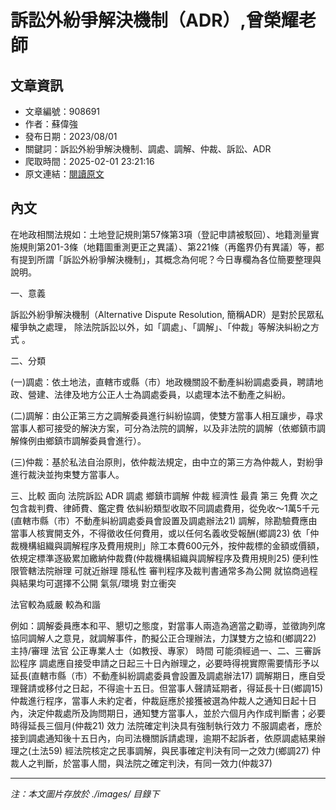 # 訴訟外紛爭解決機制（ADR）,曾榮耀老師

## 文章資訊
- 文章編號：908691
- 作者：蘇偉強
- 發布日期：2023/08/01
- 關鍵詞：訴訟外紛爭解決機制、調處、調解、仲裁、訴訟、ADR
- 爬取時間：2025-02-01 23:21:16
- 原文連結：[閱讀原文](https://real-estate.get.com.tw/Columns/detail.aspx?no=908691)

## 內文


在地政相關法規如：土地登記規則第57條第3項（登記申請被駁回）、地籍測量實施規則第201-3條（地籍圖重測更正之異議）、第221條（再鑑界仍有異議）等，都有提到所謂「訴訟外紛爭解決機制」，其概念為何呢？今日專欄為各位簡要整理與說明。


一、意義


訴訟外紛爭解決機制（Alternative Dispute Resolution, 簡稱ADR）是對於民眾私權爭執之處理，
除法院訴訟以外，如「調處」、「調解」、「仲裁」等解決糾紛之方式
。


二、分類


(一)調處：依土地法，直轄市或縣（市）地政機關設不動產糾紛調處委員，聘請地政、營建、法律及地方公正人士為調處委員，以處理本法不動產之糾紛。


(二)調解：由公正第三方之調解委員進行糾紛協調，使雙方當事人相互讓步，尋求當事人都可接受的解決方案，可分為法院的調解，以及非法院的調解（依鄉鎮市調解條例由鄉鎮市調解委員會進行）。


(三)仲裁：基於私法自治原則，依仲裁法規定，由中立的第三方為仲裁人，對紛爭進行裁決並拘束雙方當事人。


三、比較
面向
法院訴訟
ADR
調處
鄉鎮市調解
仲裁
經濟性
最貴
第三
免費
次之
包含裁判費、律師費、鑑定費
依糾紛類型收取不同調處費用，從免收～1萬5千元(直轄市縣（市）不動產糾紛調處委員會設置及調處辦法21)
調解，除勘驗費應由當事人核實開支外，不得徵收任何費用，或以任何名義收受報酬(鄉調23)
依「仲裁機構組織與調解程序及費用規則」除工本費600元外，按仲裁標的金額或價額，依規定標準逐級累加繳納仲裁費(仲裁機構組織與調解程序及費用規則25)
便利性
限管轄法院辦理
可就近辦理
隱私性
審判程序及裁判書通常多為公開
就協商過程與結果均可選擇不公開
氣氛/環境
對立衝突


法官較為威嚴
較為和諧


例如：調解委員應本和平、懇切之態度，對當事人兩造為適當之勸導，並徵詢列席協同調解人之意見，就調解事件，酌擬公正合理辦法，力謀雙方之協和(鄉調22)
主持/審理
法官
公正專業人士（如教授、專家）
時間
可能須經過一、二、三審訴訟程序
調處應自接受申請之日起三十日內辦理之，必要時得視實際需要情形予以延長(直轄市縣（市）不動產糾紛調處委員會設置及調處辦法17)
調解期日，應自受理聲請或移付之日起，不得逾十五日。但當事人聲請延期者，得延長十日(鄉調15)
仲裁進行程序，當事人未約定者，仲裁庭應於接獲被選為仲裁人之通知日起十日內，決定仲裁處所及詢問期日，通知雙方當事人，並於六個月內作成判斷書；必要時得延長三個月(仲裁21)
效力
法院確定判決具有強制執行效力
不服調處者，應於接到調處通知後十五日內，向司法機關訴請處理，逾期不起訴者，依原調處結果辦理之(土法59)
經法院核定之民事調解，與民事確定判決有同一之效力(鄉調27)
仲裁人之判斷，於當事人間，與法院之確定判決，有同一效力(仲裁37)

---
*注：本文圖片存放於 ./images/ 目錄下*
